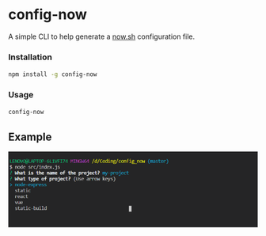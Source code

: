 # config-now

A simple CLI to help generate a [now.sh](https://now.sh/) configuration file.

### Installation

```sh
npm install -g config-now
```

### Usage

```sh
config-now
```

## Example

![static-example](images/Screenshot1.png)

